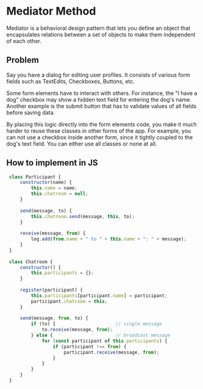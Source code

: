 # Mediator Method

Mediator is a behavioral design pattern that lets you define an object that encapsulates relations between a set of objects to make them independent of each other.

## Problem

Say you have a dialog for editing user profiles. It consists of various form fields such as  TextEdits, Checkboxes, Buttons, etc.

Some form elements have to interact with others. For instance, the "I have a dog" checkbox may show a hidden text field for entering the dog's name. Another example is the submit button that has to validate values of all fields before saving data.

By placing this logic directly into the form elements code, you make it much harder to reuse these classes in other forms of the app. For example, you can not use a checkbox inside another form, since it tightly coupled to the dog's text field. You can either use all classes or none at all.

## How to implement in JS

```js
 class Participant {
     constructor(name) {
         this.name = name;
         this.chatroom = null;
     }
 
     send(message, to) {
         this.chatroom.send(message, this, to);
     }
 
     receive(message, from) {
         log.add(from.name + " to " + this.name + ": " + message);
     }
 }
 
 class Chatroom {
     constructor() {
         this.participants = {};
     }
 
     register(participant) {
         this.participants[participant.name] = participant;
         participant.chatroom = this;
     }
 
     send(message, from, to) {
         if (to) {                      // single message
             to.receive(message, from);
         } else {                       // broadcast message
             for (const participant of this.participants) {
                 if (participant !== from) {
                     participant.receive(message, from);
                 }
             }
         }
     }
 }
```
